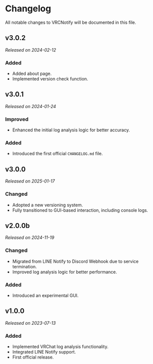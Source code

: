 # Changelog

All notable changes to VRCNotify will be documented in this file.

## v3.0.2
*Released on 2024-02-12*

### Added
- Added about page.
- Implemented version check function.

## v3.0.1
*Released on 2024-01-24*

### Improved
- Enhanced the initial log analysis logic for better accuracy.

### Added
- Introduced the first official `CHANGELOG.md` file.

## v3.0.0
*Released on 2025-01-17*

### Changed
- Adopted a new versioning system.
- Fully transitioned to GUI-based interaction, including console logs.

## v2.0.0b
*Released on 2024-11-19*

### Changed
- Migrated from LINE Notify to Discord Webhook due to service termination.
- Improved log analysis logic for better performance.

### Added
- Introduced an experimental GUI.

## v1.0.0
*Released on 2023-07-13*

### Added
- Implemented VRChat log analysis functionality.
- Integrated LINE Notify support.
- First official release.


